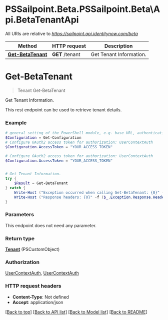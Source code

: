 # PSSailpoint.Beta.PSSailpoint.Beta\Api.BetaTenantApi

All URIs are relative to *https://sailpoint.api.identitynow.com/beta*

Method | HTTP request | Description
------------- | ------------- | -------------
[**Get-BetaTenant**](BetaTenantApi.md#Get-BetaTenant) | **GET** /tenant | Get Tenant Information.


<a id="Get-BetaTenant"></a>
# **Get-BetaTenant**
> Tenant Get-BetaTenant<br>

Get Tenant Information.

This rest endpoint can be used to retrieve tenant details.

### Example
```powershell
# general setting of the PowerShell module, e.g. base URL, authentication, etc
$Configuration = Get-Configuration
# Configure OAuth2 access token for authorization: UserContextAuth
$Configuration.AccessToken = "YOUR_ACCESS_TOKEN"

# Configure OAuth2 access token for authorization: UserContextAuth
$Configuration.AccessToken = "YOUR_ACCESS_TOKEN"


# Get Tenant Information.
try {
    $Result = Get-BetaTenant
} catch {
    Write-Host ("Exception occurred when calling Get-BetaTenant: {0}" -f ($_.ErrorDetails | ConvertFrom-Json))
    Write-Host ("Response headers: {0}" -f ($_.Exception.Response.Headers | ConvertTo-Json))
}
```

### Parameters
This endpoint does not need any parameter.

### Return type

[**Tenant**](Tenant.md) (PSCustomObject)

### Authorization

[UserContextAuth](../README.md#UserContextAuth), [UserContextAuth](../README.md#UserContextAuth)

### HTTP request headers

 - **Content-Type**: Not defined
 - **Accept**: application/json

[[Back to top]](#) [[Back to API list]](../README.md#documentation-for-api-endpoints) [[Back to Model list]](../README.md#documentation-for-models) [[Back to README]](../README.md)

